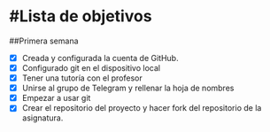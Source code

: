 #Lista de objetivos
==================================

##Primera semana

- [x] Creada y configurada la cuenta de GitHub.
- [x] Configurado git en el dispositivo local
- [x] Tener una tutoría con el profesor
- [x] Unirse al grupo de Telegram y rellenar la hoja de nombres
- [x] Empezar a usar git
- [x] Crear el repositorio del proyecto y hacer fork del repositorio de la asignatura.